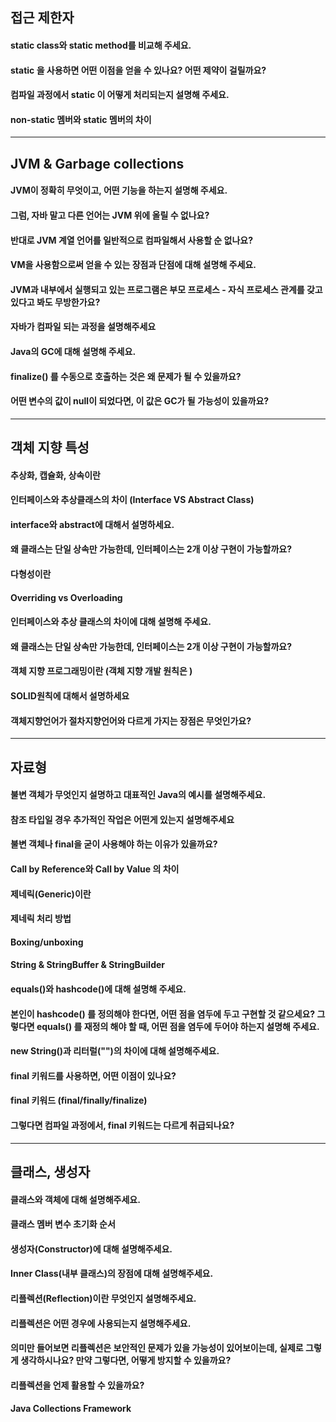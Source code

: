 ## 접근 제한자

#### static class와 static method를 비교해 주세요.

#### static 을 사용하면 어떤 이점을 얻을 수 있나요? 어떤 제약이 걸릴까요?

#### 컴파일 과정에서 static 이 어떻게 처리되는지 설명해 주세요.

#### non-static 멤버와 static 멤버의 차이

---

## JVM & Garbage collections

#### JVM이 정확히 무엇이고, 어떤 기능을 하는지 설명해 주세요.

#### 그럼, 자바 말고 다른 언어는 JVM 위에 올릴 수 없나요?

#### 반대로 JVM 계열 언어를 일반적으로 컴파일해서 사용할 순 없나요?

#### VM을 사용함으로써 얻을 수 있는 장점과 단점에 대해 설명해 주세요.

#### JVM과 내부에서 실행되고 있는 프로그램은 부모 프로세스 - 자식 프로세스 관계를 갖고 있다고 봐도 무방한가요?

#### 자바가 컴파일 되는 과정을 설명해주세요

#### Java의 GC에 대해 설명해 주세요.

#### finalize() 를 수동으로 호출하는 것은 왜 문제가 될 수 있을까요?

#### 어떤 변수의 값이 null이 되었다면, 이 값은 GC가 될 가능성이 있을까요?

---

## 객체 지향 특성

#### 추상화, 캡슐화, 상속이란

#### 인터페이스와 추상클래스의 차이 (Interface VS Abstract Class)

#### interface와 abstract에 대해서 설명하세요.

#### 왜 클래스는 단일 상속만 가능한데, 인터페이스는 2개 이상 구현이 가능할까요?

#### 다형성이란

#### Overriding vs Overloading

#### 인터페이스와 추상 클래스의 차이에 대해 설명해 주세요.

#### 왜 클래스는 단일 상속만 가능한데, 인터페이스는 2개 이상 구현이 가능할까요?

#### 객체 지향 프로그래밍이란 (객체 지향 개발 원칙은 )

#### SOLID원칙에 대해서 설명하세요

#### 객체지향언어가 절차지향언어와 다르게 가지는 장점은 무엇인가요?

---

## 자료형

#### 불변 객체가 무엇인지 설명하고 대표적인 Java의 예시를 설명해주세요.

#### 참조 타입일 경우 추가적인 작업은 어떤게 있는지 설명해주세요

#### 불변 객체나 final을 굳이 사용해야 하는 이유가 있을까요?

#### Call by Reference와 Call by Value 의 차이

#### 제네릭(Generic)이란

#### 제네릭 처리 방법

#### Boxing/unboxing

#### String & StringBuffer & StringBuilder

#### equals()와 hashcode()에 대해 설명해 주세요.

#### 본인이 hashcode() 를 정의해야 한다면, 어떤 점을 염두에 두고 구현할 것 같으세요? 그렇다면 equals() 를 재정의 해야 할 때, 어떤 점을 염두에 두어야 하는지 설명해 주세요.

#### new String()과 리터럴("")의 차이에 대해 설명해주세요.

#### final 키워드를 사용하면, 어떤 이점이 있나요?

#### final 키워드 (final/finally/finalize)

#### 그렇다면 컴파일 과정에서, final 키워드는 다르게 취급되나요?

---

## 클래스, 생성자

#### 클래스와 객체에 대해 설명해주세요.

#### 클래스 멤버 변수 초기화 순서

#### 생성자(Constructor)에 대해 설명해주세요.

#### Inner Class(내부 클래스)의 장점에 대해 설명해주세요.

#### 리플렉션(Reflection)이란 무엇인지 설명해주세요.

#### 리플렉션은 어떤 경우에 사용되는지 설명해주세요.

#### 의미만 들어보면 리플렉션은 보안적인 문제가 있을 가능성이 있어보이는데, 실제로 그렇게 생각하시나요? 만약 그렇다면, 어떻게 방지할 수 있을까요?

#### 리플렉션을 언제 활용할 수 있을까요?

#### Java Collections Framework
